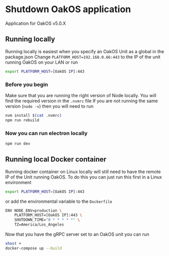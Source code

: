 # Shutdown OakOS application

Application for OakOS v5.0.X

## Running locally

Running locally is easiest when you specify an OakOS Unit as a global in the package.json
Change `PLATFORM_HOST=192.168.0.66:443` to the IP of the unit running OakOS on your LAN or run

``` bash
export PLATFORM_HOST=[OakOS IP]:443
```

### Before you begin

Make sure that you are running the right version of Node locally. You will find the required version in the `.nvmrc` file
If you are not running the same version (`node -v`) then you will need to run 

``` bash
nvm install $(cat .nvmrc)
npm run rebuild
```

### Now you can run electron locally

``` bash
npm run dev
```

## Running local Docker container

Running docker container on Linux locally will still need to have the remote IP of the Unit running OakOS. To do this you can just run this first in a Linux environment

``` bash
export PLATFORM_HOST=[OakOS IP]:443
```

or add the environmental variable to the `Dockerfile`

``` bash
ENV NODE_ENV=production \
    PLATFORM_HOST=[OakOS IP]:443 \
    SHUTDOWN_TIME="0 * * * * *" \
    TZ=America/Los_Angeles
```

Now that you have the gRPC server set to an OakOS unit you can run

``` bash
xhost +
docker-compose up --build
```
